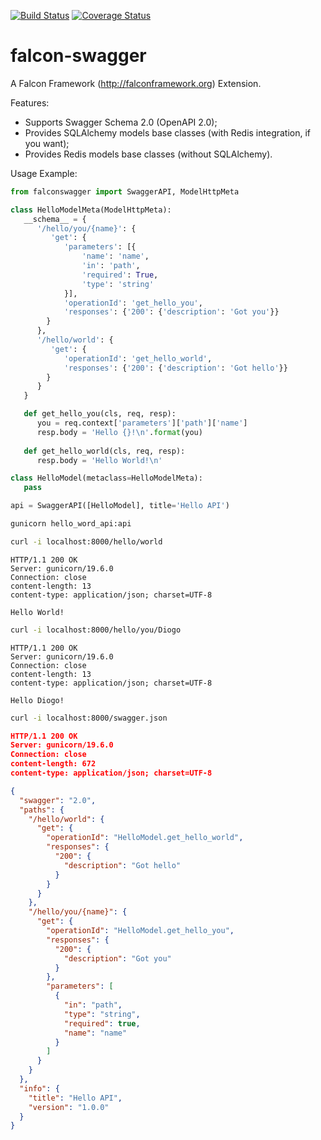 [![Build Status](https://travis-ci.org/dutradda/falcon-swagger.svg?branch=master)](https://travis-ci.org/dutradda/falcon-swagger)
[![Coverage Status](https://coveralls.io/repos/github/dutradda/falcon-swagger/badge.svg?branch=master)](https://coveralls.io/github/dutradda/falcon-swagger?branch=master)

# falcon-swagger
A Falcon Framework (http://falconframework.org) Extension.

Features:
- Supports Swagger Schema 2.0 (OpenAPI 2.0);
- Provides SQLAlchemy models base classes (with Redis integration, if you want);
- Provides Redis models base classes (without SQLAlchemy).

Usage Example:

```python
from falconswagger import SwaggerAPI, ModelHttpMeta

class HelloModelMeta(ModelHttpMeta):
   __schema__ = {
      '/hello/you/{name}': {
         'get': {
            'parameters': [{
                'name': 'name',
                'in': 'path',
                'required': True,
                'type': 'string'
            }],
            'operationId': 'get_hello_you',
            'responses': {'200': {'description': 'Got you'}}
        }
      },
      '/hello/world': {
         'get': {
            'operationId': 'get_hello_world',
            'responses': {'200': {'description': 'Got hello'}}
        }
      }
   }

   def get_hello_you(cls, req, resp):
      you = req.context['parameters']['path']['name']
      resp.body = 'Hello {}!\n'.format(you)
                  
   def get_hello_world(cls, req, resp):
      resp.body = 'Hello World!\n'

class HelloModel(metaclass=HelloModelMeta):
   pass

api = SwaggerAPI([HelloModel], title='Hello API')
```

```bash
gunicorn hello_word_api:api
```

```bash
curl -i localhost:8000/hello/world
```

```text
HTTP/1.1 200 OK
Server: gunicorn/19.6.0
Connection: close
content-length: 13
content-type: application/json; charset=UTF-8

Hello World!
```

```bash
curl -i localhost:8000/hello/you/Diogo
```

```text
HTTP/1.1 200 OK
Server: gunicorn/19.6.0
Connection: close
content-length: 13
content-type: application/json; charset=UTF-8

Hello Diogo!
```


```bash
curl -i localhost:8000/swagger.json
```

```json
HTTP/1.1 200 OK
Server: gunicorn/19.6.0
Connection: close
content-length: 672
content-type: application/json; charset=UTF-8

{
  "swagger": "2.0",
  "paths": {
    "/hello/world": {
      "get": {
        "operationId": "HelloModel.get_hello_world",
        "responses": {
          "200": {
            "description": "Got hello"
          }
        }
      }
    },
    "/hello/you/{name}": {
      "get": {
        "operationId": "HelloModel.get_hello_you",
        "responses": {
          "200": {
            "description": "Got you"
          }
        },
        "parameters": [
          {
            "in": "path",
            "type": "string",
            "required": true,
            "name": "name"
          }
        ]
      }
    }
  },
  "info": {
    "title": "Hello API",
    "version": "1.0.0"
  }
}
```
